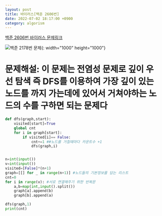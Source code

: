 ```yaml
---
layout: post
title: 바이러스[백준 2606번]
date: 2022-07-02 18:17:00 +0900
category: algorism
---
```


[백준 2606번 바이러스 문제링크](https://www.acmicpc.net/problem/2606)

![백준 2178번 문제](https://user-images.githubusercontent.com/77001421/176994569-fcee6521-9049-4b43-93f1-b7dc5fdabb74.png){: width="1000" height="1000"}

# 문제해설: 이 문제는 전염성 문제로 깊이 우선 탐색 즉 DFS를 이용하여 가장 깊이 있는 노드를 까지 가는데에 있어서 거쳐야하는 노드의 수를 구하면 되는 문제다
```python
def dfs(graph,start):
    visited[start]=True
    global cnt
    for i in graph[start]:
        if visited[i]== False:
            cnt+=1 ##노드를 거칠때마다 카운트수 +1
            dfs(graph,i)


n=int(input())
v=int(input())
visited=[False]*(n+1)
graph=[[] for _ in range(n+1)] #노드들의 기본정보를 담는 리스트
cnt=0
for i in range(v): #서로 연결해주기 위한 반복문
    a,b=map(int,input().split())
    graph[a].append(b)
    graph[b].append(a)

dfs(graph,1)
print(cnt)
```